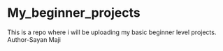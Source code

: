 # My_beginner_projects
This is a repo where i will be uploading my basic beginner level projects.
<br>
Author-Sayan Maji
